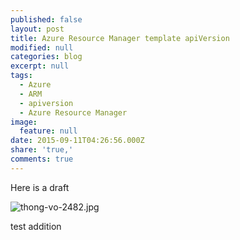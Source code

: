 ```yaml
---
published: false
layout: post
title: Azure Resource Manager template apiVersion
modified: null
categories: blog
excerpt: null
tags:
  - Azure
  - ARM
  - apiversion
  - Azure Resource Manager
image:
  feature: null
date: 2015-09-11T04:26:56.000Z
share: 'true,'
comments: true
---
```

Here is a draft

![thong-vo-2482.jpg]({{site.baseurl}}/_posts/blog/thong-vo-2482.jpg)


test addition
